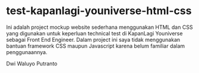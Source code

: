 # test-kapanlagi-youniverse-html-css
Ini adalah project mockup website sederhana menggunakan HTML dan CSS yang digunakan untuk keperluan technical test di KapanLagi Youniverse sebagai Front End Engineer. Dalam project ini saya tidak menggunakan bantuan framework CSS maupun Javascript karena belum familiar dalam penggunaannya.

Dwi Waluyo Putranto
